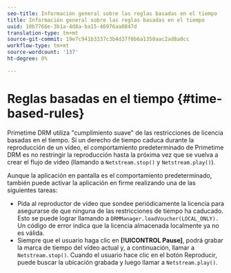 ```yaml
---
seo-title: Información general sobre las reglas basadas en el tiempo
title: Información general sobre las reglas basadas en el tiempo
uuid: 10b7766e-3b1a-4d8a-ba15-46976aa0847d
translation-type: tm+mt
source-git-commit: 19e7c941b3337c3b4d37f0b6a1350aac2ad8a0cc
workflow-type: tm+mt
source-wordcount: '137'
ht-degree: 0%

---
```



# Reglas basadas en el tiempo {#time-based-rules}

Primetime DRM utiliza &quot;cumplimiento suave&quot; de las restricciones de licencia basadas en el tiempo. Si un derecho de tiempo caduca durante la reproducción de un vídeo, el comportamiento predeterminado de Primetime DRM es no restringir la reproducción hasta la próxima vez que se vuelva a crear el flujo de vídeo (llamando a `Netstream.stop()` y `Netstream.play()`).

Aunque la aplicación en pantalla es el comportamiento predeterminado, también puede activar la aplicación en firme realizando una de las siguientes tareas:

* Pida al reproductor de vídeo que sondee periódicamente la licencia para asegurarse de que ninguna de las restricciones de tiempo ha caducado. Esto se puede lograr llamando a `DRMManager.loadVoucher(LOCAL_ONLY).` Un código de error indica que la licencia almacenada localmente ya no es válida.
* Siempre que el usuario haga clic en **[!UICONTROL Pause]**, podrá grabar la marca de tiempo del vídeo actual y, a continuación, llamar a `Netstream.stop()`. Cuando el usuario hace clic en el botón Reproducir, puede buscar la ubicación grabada y luego llamar a `Netstream.play()`.